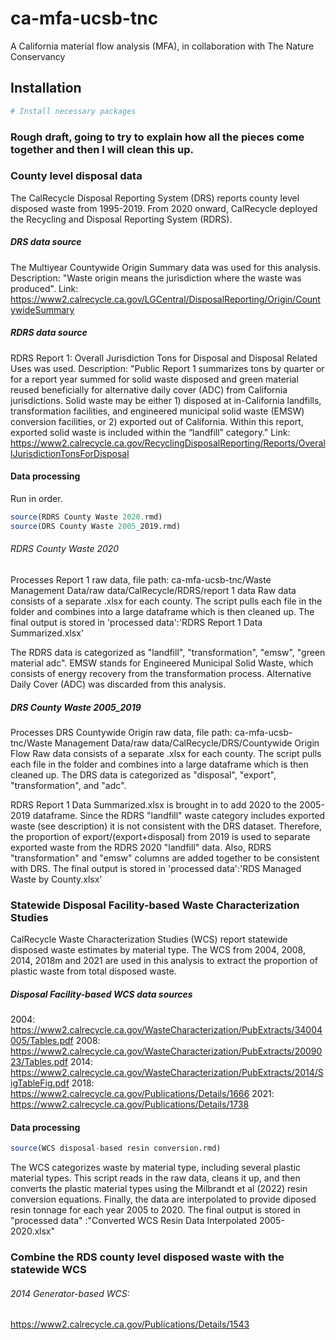 # ca-mfa-ucsb-tnc

A California material flow analysis (MFA), in collaboration with The Nature Conservancy

## Installation

```r
# Install necessary packages
```

### Rough draft, going to try to explain how all the pieces come together and then I will clean this up. 

### County level disposal data
The CalRecycle Disposal Reporting System (DRS) reports county level disposed waste from 1995-2019. From 2020 onward, CalRecycle deployed the Recycling and Disposal Reporting System (RDRS). 

##### DRS data source
The Multiyear Countywide Origin Summary data was used for this analysis. 
Description: "Waste origin means the jurisdiction where the waste was produced". 
Link: https://www2.calrecycle.ca.gov/LGCentral/DisposalReporting/Origin/CountywideSummary

##### RDRS data source
RDRS Report 1: Overall Jurisdiction Tons for Disposal and Disposal Related Uses was used.
Description: "Public Report 1 summarizes tons by quarter or for a report year summed for solid waste disposed and green material reused beneficially for alternative daily cover (ADC) from California jurisdictions. Solid waste may be either 1) disposed at in-California landfills, transformation facilities, and engineered municipal solid waste (EMSW) conversion facilities, or 2) exported out of California. Within this report, exported solid waste is included within the “landfill” category."
Link: https://www2.calrecycle.ca.gov/RecyclingDisposalReporting/Reports/OverallJurisdictionTonsForDisposal


#### Data processing
Run in order.

```r
source(RDRS County Waste 2020.rmd)
source(DRS County Waste 2005_2019.rmd)
```

###### RDRS County Waste 2020 
Processes Report 1 raw data, file path: ca-mfa-ucsb-tnc/Waste Management Data/raw data/CalRecycle/RDRS/report 1 data
Raw data consists of a separate .xlsx for each county. The script pulls each file in the folder and combines into a large dataframe which is then cleaned up. The final output is stored in 'processed data':'RDRS Report 1 Data Summarized.xlsx'

The RDRS data is categorized as "landfill", "transformation", "emsw", "green material adc".
EMSW stands for Engineered Municipal Solid Waste, which consists of energy recovery from the transformation process. Alternative Daily Cover (ADC) was discarded from this analysis.


##### DRS County Waste 2005_2019
Processes DRS Countywide Origin raw data, file path: ca-mfa-ucsb-tnc/Waste Management Data/raw data/CalRecycle/DRS/Countywide Origin Flow
Raw data consists of a separate .xlsx for each county. The script pulls each file in the folder and combines into a large dataframe which is then cleaned up.
The DRS data is categorized as "disposal", "export", "transformation", and "adc".

RDRS Report 1 Data Summarized.xlsx is brought in to add 2020 to the 2005-2019 dataframe. 
Since the RDRS "landfill" waste category includes exported waste (see description) it is not consistent with the DRS dataset. Therefore, the proportion of export/(export+disposal) from 2019 is used to separate exported waste from the RDRS 2020 "landfill" data. Also, RDRS "transformation" and "emsw" columns are added together to be consistent with DRS. The final output is stored in 'processed data':'RDS Managed Waste by County.xlsx'

### Statewide Disposal Facility-based Waste Characterization Studies
CalRecycle Waste Characterization Studies (WCS) report statewide disposed waste estimates by material type. The WCS from 2004, 2008, 2014, 2018m and 2021 are used in this analysis to extract the proportion of plastic waste from total disposed waste. 

##### Disposal Facility-based WCS data sources
2004: https://www2.calrecycle.ca.gov/WasteCharacterization/PubExtracts/34004005/Tables.pdf
2008: https://www2.calrecycle.ca.gov/WasteCharacterization/PubExtracts/2009023/Tables.pdf
2014: https://www2.calrecycle.ca.gov/WasteCharacterization/PubExtracts/2014/SigTableFig.pdf
2018: https://www2.calrecycle.ca.gov/Publications/Details/1666
2021: https://www2.calrecycle.ca.gov/Publications/Details/1738


#### Data processing

```r
source(WCS disposal-based resin conversion.rmd)
```

The WCS categorizes waste by material type, including several plastic material types. This script reads in the raw data, cleans it up, and then converts the plastic material types using the Milbrandt et al (2022) resin conversion equations. Finally, the data are interpolated to provide diposed resin tonnage for each year 2005 to 2020. The final output is stored in "processed data" :"Converted WCS Resin Data Interpolated 2005-2020.xlsx"


### Combine the RDS county level disposed waste with the statewide WCS





###### 2014 Generator-based WCS:
https://www2.calrecycle.ca.gov/Publications/Details/1543


